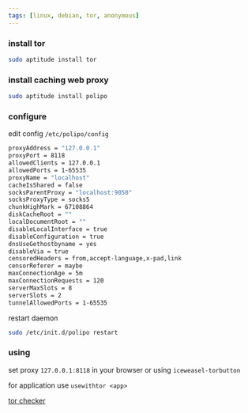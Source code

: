 ```yaml
---
tags: [linux, debian, tor, anonymous]
---
```


### install tor

```bash
sudo aptitude install tor
```

### install caching web proxy

```bash
sudo aptitude install polipo
```

### configure

edit config `/etc/polipo/config`

```bash
proxyAddress = "127.0.0.1"
proxyPort = 8118
allowedClients = 127.0.0.1
allowedPorts = 1-65535
proxyName = "localhost"
cacheIsShared = false
socksParentProxy = "localhost:9050"
socksProxyType = socks5
chunkHighMark = 67108864
diskCacheRoot = ""
localDocumentRoot = ""
disableLocalInterface = true
disableConfiguration = true
dnsUseGethostbyname = yes
disableVia = true
censoredHeaders = from,accept-language,x-pad,link
censorReferer = maybe
maxConnectionAge = 5m
maxConnectionRequests = 120
serverMaxSlots = 8
serverSlots = 2
tunnelAllowedPorts = 1-65535
```

restart daemon

```bash
sudo /etc/init.d/polipo restart
```

### using

set proxy `127.0.0.1:8118` in your browser or using `iceweasel-torbutton`

for application use `usewithtor <app>`

[tor checker](https://check.torproject.org/)
